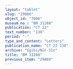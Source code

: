 ```yaml
---
layout: "tablet"
slug: "29866"
object_id: "7096"
museum_no_: "BM 31288"
publication: "CT 22"
text_number: "138"
period: "-"
type_and_content: "Letters"
publication_name: "CT 22 138"
archive: "Egibi/Nūr-Sîn"
title: "BM 31288"
previous_item: "29869"
---
```

